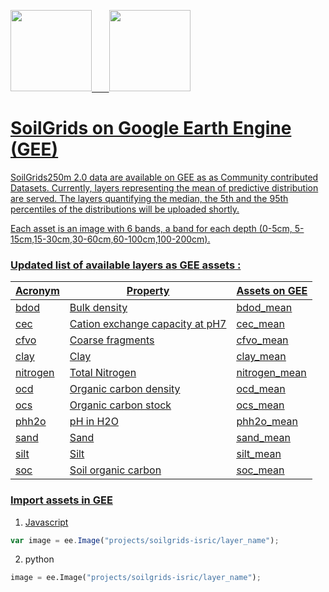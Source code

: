 <a href="https://www.isric.org" rel="isric.org"> <img src="https://www.isric.org/themes/custom/basic/logo.svg"  height="130"> &nbsp;&nbsp;&nbsp;&nbsp;&nbsp;
<a href="https://soilgrids.org" rel="soilgrids.org"> <img src="https://www.isric.org/sites/default/files/styles/gallery_big_image_900x700/public/SoilGrids_banner_web.png"  height="130">

# SoilGrids on Google Earth Engine (GEE)

SoilGrids250m 2.0 data are available on GEE as as Community contributed Datasets. Currently, layers representing the mean of predictive distribution are served. The layers quantifying the median, the 5th and the 95th percentiles of the distributions will be uploaded shortly.

Each asset is an image with 6 bands, a band for each depth (0-5cm, 5-15cm,15-30cm,30-60cm,60-100cm,100-200cm).

### Updated list of available layers as GEE assets :


| Acronym | Property | Assets on GEE |
|------ | ------ | ------ |
|bdod | Bulk density | [bdod_mean](https://code.earthengine.google.com/?asset=projects/soilgrids-isric/bdod_mean) | 
|cec | Cation exchange capacity at pH7 | [cec_mean](https://code.earthengine.google.com/?asset=projects/soilgrids-isric/cec_mean) |
|cfvo   | Coarse fragments | [cfvo_mean](https://code.earthengine.google.com/?asset=projects/soilgrids-isric/cfvo_mean) | 
|clay | Clay | [clay_mean](https://code.earthengine.google.com/?asset=projects/soilgrids-isric/clay_mean) |
|nitrogen | Total Nitrogen | [nitrogen_mean](https://code.earthengine.google.com/?asset=projects/soilgrids-isric/nitrogen_mean) |
|ocd | Organic carbon density | [ocd_mean](https://code.earthengine.google.com/?asset=projects/soilgrids-isric/ocd_mean) |
|ocs | Organic carbon stock | [ocs_mean](https://code.earthengine.google.com/?asset=projects/soilgrids-isric/ocs_mean) |
|phh2o | pH in H2O | [phh2o_mean](https://code.earthengine.google.com/?asset=projects/soilgrids-isric/phh2o_mean) |
|sand | Sand | [sand_mean](https://code.earthengine.google.com/?asset=projects/soilgrids-isric/sand_mean) |
|silt | Silt | [silt_mean](https://code.earthengine.google.com/?asset=projects/soilgrids-isric/silt_mean) |
|soc | Soil organic carbon | [soc_mean](https://code.earthengine.google.com/?asset=projects/soilgrids-isric/soc_mean) |


### Import assets in GEE

1. Javascript

```js
var image = ee.Image("projects/soilgrids-isric/layer_name");
```

2. python

```python
image = ee.Image("projects/soilgrids-isric/layer_name");
```
